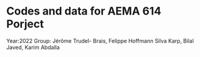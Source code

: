 # Codes and data for AEMA 614 Porject
Year:2022
Group: Jérôme Trudel- Brais, Felippe Hoffmann Silva Karp, Bilal Javed, Karim Abdalla
